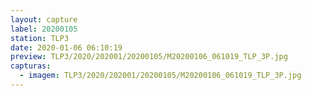 ```yaml
---
layout: capture
label: 20200105
station: TLP3
date: 2020-01-06 06:10:19
preview: TLP3/2020/202001/20200105/M20200106_061019_TLP_3P.jpg
capturas:
  - imagem: TLP3/2020/202001/20200105/M20200106_061019_TLP_3P.jpg
---
```

